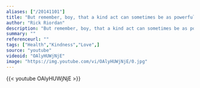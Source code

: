 ```yaml
---
aliases: ["/20141101"]
title: "But remember, boy, that a kind act can sometimes be as powerful as a sword."
author: "Rick Riordan"
description: "But remember, boy, that a kind act can sometimes be as powerful as a sword. - Rick Riordan quotes from GetInspired365.com"
summary: ""
referenceurl: ""
tags: ["Health","Kindness","Love",]
source: "youtube"
videoid: "OAlyHUWjNjE"
image: "https://img.youtube.com/vi/OAlyHUWjNjE/0.jpg"
---
```


{{< youtube OAlyHUWjNjE >}}
